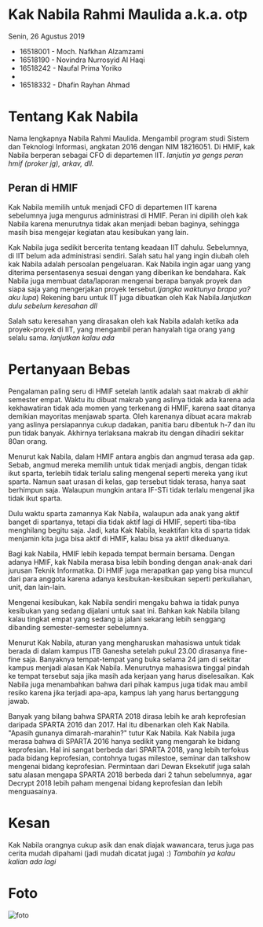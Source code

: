 # Kak Nabila Rahmi Maulida a.k.a. otp
Senin, 26 Agustus 2019

- 16518001 - Moch. Nafkhan Alzamzami
- 16518190 - Novindra Nurrosyid Al Haqi
- 16518242 - Naufal Prima Yoriko 
-
- 16518332 - Dhafin Rayhan Ahmad

# Tentang Kak Nabila
Nama lengkapnya Nabila Rahmi Maulida. Mengambil program studi Sistem dan Teknologi Informasi, angkatan 2016 dengan NIM 18216051. Di HMIF, kak Nabila berperan sebagai CFO di departemen IIT. *lanjutin ya gengs peran hmif (proker jg), arkav, dll.*

## Peran di HMIF
Kak Nabila memilih untuk menjadi CFO di departemen IIT karena sebelumnya juga mengurus administrasi di HMIF. Peran ini dipilih oleh kak Nabila karena menurutnya tidak akan menjadi beban baginya, sehingga masih bisa mengejar kegiatan atau kesibukan yang lain.

Kak Nabila juga sedikit bercerita tentang keadaan IIT dahulu. Sebelumnya, di IIT belum ada administrasi sendiri. Salah satu hal yang ingin diubah oleh kak Nabila adalah persoalan pengeluaran. Kak Nabila ingin agar uang yang diterima persentasenya sesuai dengan yang diberikan ke bendahara. Kak Nabila juga membuat data/laporan mengenai berapa banyak proyek dan siapa saja yang mengerjakan proyek tersebut.(*jangka waktunya brapa ya? aku lupa*) Rekening baru untuk IIT juga dibuatkan oleh Kak Nabila.*lanjutkan dulu sebelum keresahan dll*

Salah satu keresahan yang dirasakan oleh kak Nabila adalah ketika ada proyek-proyek di IIT, yang mengambil peran hanyalah tiga orang yang selalu sama. *lanjutkan kalau ada*

# Pertanyaan Bebas
Pengalaman paling seru di HMIF setelah lantik adalah saat makrab di akhir semester empat. Waktu itu dibuat makrab yang aslinya tidak ada karena ada kekhawatiran tidak ada momen yang terkenang di HMIF, karena saat ditanya demikian mayoritas menjawab sparta. Oleh karenanya dibuat acara makrab yang aslinya persiapannya cukup dadakan, panitia baru dibentuk h-7 dan itu pun tidak banyak. Akhirnya terlaksana makrab itu dengan dihadiri sekitar 80an orang.

Menurut kak Nabila, dalam HMIF antara angbis dan angmud terasa ada gap. Sebab, angmud mereka memilih untuk tidak menjadi angbis, dengan tidak ikut sparta, terlebih tidak terlalu saling mengenal seperti mereka yang ikut sparta. Namun saat urasan di kelas, gap tersebut tidak terasa, hanya saat berhimpun saja. Walaupun mungkin antara IF-STi tidak terlalu mengenal jika tidak ikut sparta.

Dulu waktu sparta zamannya Kak Nabila, walaupun ada anak yang aktif banget di spartanya, tetapi dia tidak aktif lagi di HMIF, seperti tiba-tiba menghilang begitu saja. Jadi, kata Kak Nabila, keaktifan kita di sparta tidak menjamin kita juga bisa aktif di HMIF, kalau bisa ya aktif dikeduanya.

Bagi kak Nabila, HMIF lebih kepada tempat bermain bersama. Dengan adanya HMIF, kak Nabila merasa bisa lebih bonding dengan anak-anak dari jurusan Teknik Informatika. Di HMIF juga merapatkan gap yang bisa muncul dari para anggota karena adanya kesibukan-kesibukan seperti perkuliahan, unit, dan lain-lain.

Mengenai kesibukan, kak Nabila sendiri mengaku bahwa ia tidak punya kesibukan yang sedang dijalani untuk saat ini. Bahkan kak Nabila bilang kalau tingkat empat yang sedang ia jalani sekarang lebih senggang dibanding semester-semester sebelumnya.

Menurut Kak Nabila, aturan yang mengharuskan mahasiswa untuk tidak berada di dalam kampus ITB Ganesha setelah pukul 23.00 dirasanya fine-fine saja. Banyaknya tempat-tempat yang buka selama 24 jam di sekitar kampus menjadi alasan Kak Nabila. Menurutnya mahasiswa tinggal pindah ke tempat tersebut saja jika masih ada kerjaan yang harus diselesaikan. Kak Nabila juga menambahkan bahwa dari pihak kampus juga tidak mau ambil resiko karena jika terjadi apa-apa, kampus lah yang harus bertanggung jawab.

Banyak yang bilang bahwa SPARTA 2018 dirasa lebih ke arah keprofesian daripada SPARTA 2016 dan 2017. Hal itu dibenarkan oleh Kak Nabila. "Apasih gunanya dimarah-marahin?" tutur Kak Nabila. Kak Nabila juga merasa bahwa di SPARTA 2016 hanya sedikit yang mengarah ke bidang keprofesian. Hal ini sangat berbeda dari SPARTA 2018, yang lebih terfokus pada bidang keprofesian, contohnya tugas milestoe, seminar dan talkshow mengenai bidang keprofesian. Permintaan dari Dewan Eksekutif juga salah satu alasan mengapa SPARTA 2018 berbeda dari 2 tahun sebelumnya, agar Decrypt 2018 lebih paham mengenai bidang keprofesian dan lebih menguasainya.

# Kesan
Kak Nabila orangnya cukup asik dan enak diajak wawancara, terus juga pas cerita mudah dipahami (jadi mudah dicatat juga) :) *Tambahin ya kalau kalian ada lagi*

# Foto
![foto](./16518001-16518190-16518242-16518324-16518332.jpg)
